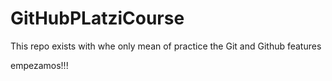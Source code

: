 # GitHubPLatziCourse
This repo exists with whe only mean of practice the Git and Github features

empezamos!!! 